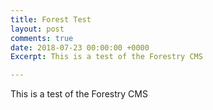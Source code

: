 ```yaml
---
title: Forest Test
layout: post
comments: true
date: 2018-07-23 00:00:00 +0000
Excerpt: This is a test of the Forestry CMS

---
```

This is a test of the Forestry CMS
